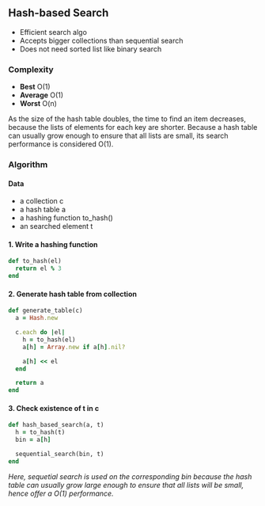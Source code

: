 ## Hash-based Search

* Efficient search algo
* Accepts bigger collections than sequential search
* Does not need sorted list like binary search

### Complexity
* __Best__    O(1)
* __Average__ O(1)
* __Worst__   O(n)

As the size of the hash table doubles, the time to find an item decreases, because the lists of elements for each key are shorter.
Because a hash table can usually grow enough to ensure that all lists are small, its search performance is considered O(1).

### Algorithm
#### Data
* a collection c
* a hash table a
* a hashing function to_hash()
* an searched element t


#### 1. Write a hashing function
```ruby
def to_hash(el)
  return el % 3
end
```

#### 2. Generate hash table from collection
```ruby
def generate_table(c)
  a = Hash.new

  c.each do |el|
    h = to_hash(el)
    a[h] = Array.new if a[h].nil?

    a[h] << el
  end

  return a
end
```

#### 3. Check existence of t in c
```ruby
def hash_based_search(a, t)
  h = to_hash(t)
  bin = a[h]

  sequential_search(bin, t)
end
```

_Here, sequetial search is used on the corresponding bin because the hash table can usually grow large enough to ensure that all lists will be small, hence offer a O(1) performance._
